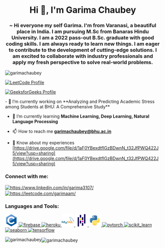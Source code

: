 <h1 align="center">Hi 👋, I'm Garima Chaubey</h1>
<h3 align="center">~ Hi everyone my self Garima. I'm from Varanasi, a beautiful place in India. I am pursuing M.Sc from Banaras Hindu University. I am a 2022 pass-out B.Sc. graduate with good coding skills. I am always ready to learn new things. I am eager to contribute to the development of cutting-edge solutions. I am excited to collaborate with industry professionals and apply my fresh perspective to solve real-world problems.</h3>

<div class="container">
  <p align="left"> <img src="https://komarev.com/ghpvc/?username=garimachaubey&label=Profile%20views&color=0e75b6&style=flat" alt="garimachaubey" /> </p>
  <p>
    <a href="https://leetcode.com/GarimaAM/">
      <img src="https://img.shields.io/badge/LeetCode-Profile-orange?style=flat&logo=leetcode" alt="LeetCode Profile">
    </a>
  </p>
  <p>
    <a href="https://auth.geeksforgeeks.org/user/kashyapgarima700">
      <img src="https://img.shields.io/badge/GeeksforGeeks-Profile-brightgreen?style=flat&logo=geeksforgeeks" alt="GeeksforGeeks Profile">
    </a>
  </p>
</div>
- 🔭 I’m currently working on **Analyzing and Predicting Academic Stress among Students at BHU: A Comprehensive Study**

- 🌱 I’m currently learning **Machine Learning, Deep Learning, Natural Language Processing**

- 📫 How to reach me **garimachaubey@bhu.ac.in**

- 📄 Know about my experiences [https://drive.google.com/file/d/1aF0YBexdtfIGzBDwnN_t32JfPWQ422J5/view?usp=sharing](https://drive.google.com/file/d/1aF0YBexdtfIGzBDwnN_t32JfPWQ422J5/view?usp=sharing)

<h3 align="left">Connect with me:</h3>
<p align="left">
<a href="https://linkedin.com/in/https://www.linkedin.com/in/garima3107/" target="blank"><img align="center" src="https://raw.githubusercontent.com/rahuldkjain/github-profile-readme-generator/master/src/images/icons/Social/linked-in-alt.svg" alt="https://www.linkedin.com/in/garima3107/" height="30" width="40" /></a>
<a href="https://www.leetcode.com/https://leetcode.com/garimaam/" target="blank"><img align="center" src="https://raw.githubusercontent.com/rahuldkjain/github-profile-readme-generator/master/src/images/icons/Social/leet-code.svg" alt="https://leetcode.com/garimaam/" height="30" width="40" /></a>
</p>

<h3 align="left">Languages and Tools:</h3>
<p align="left"> <a href="https://www.cprogramming.com/" target="_blank" rel="noreferrer"> <img src="https://raw.githubusercontent.com/devicons/devicon/master/icons/c/c-original.svg" alt="c" width="40" height="40"/> </a> <a href="https://firebase.google.com/" target="_blank" rel="noreferrer"> <img src="https://www.vectorlogo.zone/logos/firebase/firebase-icon.svg" alt="firebase" width="40" height="40"/> </a> <a href="https://heroku.com" target="_blank" rel="noreferrer"> <img src="https://www.vectorlogo.zone/logos/heroku/heroku-icon.svg" alt="heroku" width="40" height="40"/> </a> <a href="https://www.mysql.com/" target="_blank" rel="noreferrer"> <img src="https://raw.githubusercontent.com/devicons/devicon/master/icons/mysql/mysql-original-wordmark.svg" alt="mysql" width="40" height="40"/> </a> <a href="https://pandas.pydata.org/" target="_blank" rel="noreferrer"> <img src="https://raw.githubusercontent.com/devicons/devicon/2ae2a900d2f041da66e950e4d48052658d850630/icons/pandas/pandas-original.svg" alt="pandas" width="40" height="40"/> </a> <a href="https://www.python.org" target="_blank" rel="noreferrer"> <img src="https://raw.githubusercontent.com/devicons/devicon/master/icons/python/python-original.svg" alt="python" width="40" height="40"/> </a> <a href="https://pytorch.org/" target="_blank" rel="noreferrer"> <img src="https://www.vectorlogo.zone/logos/pytorch/pytorch-icon.svg" alt="pytorch" width="40" height="40"/> </a> <a href="https://scikit-learn.org/" target="_blank" rel="noreferrer"> <img src="https://upload.wikimedia.org/wikipedia/commons/0/05/Scikit_learn_logo_small.svg" alt="scikit_learn" width="40" height="40"/> </a> <a href="https://seaborn.pydata.org/" target="_blank" rel="noreferrer"> <img src="https://seaborn.pydata.org/_images/logo-mark-lightbg.svg" alt="seaborn" width="40" height="40"/> </a> <a href="https://www.tensorflow.org" target="_blank" rel="noreferrer"> <img src="https://www.vectorlogo.zone/logos/tensorflow/tensorflow-icon.svg" alt="tensorflow" width="40" height="40"/> </a> </p>

<p><img align="left" src="https://github-readme-stats.vercel.app/api/top-langs?username=garimachaubey&show_icons=true&locale=en&layout=compact" alt="garimachaubey" /></p>

<p><img align="center" src="https://github-readme-streak-stats.herokuapp.com/?user=garimachaubey&" alt="garimachaubey" /></p>
